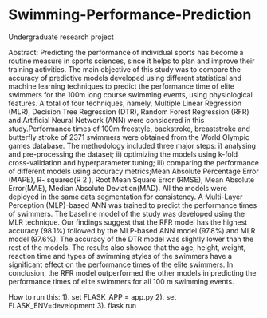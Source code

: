 # Swimming-Performance-Prediction
Undergraduate research project

Abstract:
Predicting the performance of individual sports has become a routine measure in sports sciences,
since it helps to plan and improve their training activities. The main objective of this study was to
compare the accuracy of predictive models developed using different statistical and machine learning
techniques to predict the performance time of elite swimmers for the 100m long course swimming
events, using physiological features. A total of four techniques, namely, Multiple Linear Regression
(MLR), Decision Tree Regression (DTR), Random Forest Regression (RFR) and Artificial Neural
Network (ANN) were considered in this study.Performance times of 100m freestyle, backstroke,
breaststroke and butterfly stroke of 2371 swimmers were obtained from the World Olympic games
database. The methodology included three major steps: i) analysing and pre-processing the dataset; ii)
optimizing the models using k-fold cross-validation and hyperparameter tuning; iii) comparing the
performance of different models using accuracy metrics;Mean Absolute Percentage Error (MAPE), R-
squared(R 2 ), Root Mean Square Error (RMSE), Mean Absolute Error(MAE), Median Absolute
Deviation(MAD). All the models were deployed in the same data segmentation for consistency. A
Multi-Layer Perception (MLP)-based ANN was trained to predict the performance times of
swimmers. The baseline model of the study was developed using the MLR technique. Our findings
suggest that the RFR model has the highest accuracy (98.1%) followed by the MLP-based ANN
model (97.8%) and MLR model (97.6%). The accuracy of the DTR model was slightly lower than the
rest of the models. The results also showed that the age, height, weight, reaction time and types of
swimming styles of the swimmers have a significant effect on the performance times of the elite
swimmers. In conclusion, the RFR model outperformed the other models in predicting the
performance times of elite swimmers for all 100 m swimming events.


How to run this:
1). set FLASK_APP = app.py
2). set FLASK_ENV=development
3). flask run
